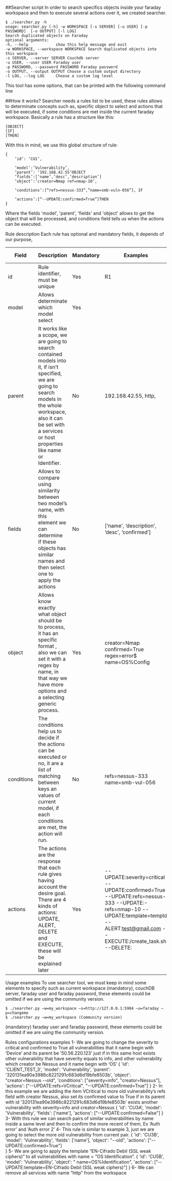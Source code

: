 ##Searcher script
In order to search specifics objects inside your faraday workspace and then to execute several actions over it, we created searcher.

    $ ./searcher.py -h
    usage: searcher.py [-h] -w WORKSPACE [-s SERVER] [-u USER] [-p PASSWORD]  [-o OUTPUT] [-l LOG]
    Search duplicated objects on Faraday
    optional arguments:
    -h, --help            show this help message and exit
    -w WORKSPACE, --workspace WORKSPACE Search duplicated objects into this workspace
    -s SERVER, --server SERVER Couchdb server
    -u USER, --user USER Faraday user
    -p PASSWORD, --password PASSWORD Faraday password
    -o OUTPUT, --output OUTPUT Choose a custom output directory
    -l LOG, --log LOG     Choose a custom log level

This tool has some options, that can be printed with the following command line

##How it works?
Searcher needs a rules list to be used, these rules allows to determinate concepts such as, specific object to select and actions that will be executed, if some conditions are met inside the current faraday workspace.
Basically a rule has a structure like this:

    [OBJECT]
    [IF]
    [THEN]

With this in mind, we use this global structure of rule:


    {
        ‘id’: ‘CU1’,
        
        ‘model’:’Vulnerability’,
        ‘parent’: ‘192.168.42.55’OBJECT
        ‘fields’:[‘name’,’desc’,’description’]
        ‘object’:’creator=Nmap ref=nmap-10’,

        ‘conditions’:[“refs=nessus-333”,”name=smb-vuln-056”], IF

        ‘actions’:[“--UPDATE:confirmed=True”]THEN
    }


Where the fields 'model', 'parent', 'fields' and 'object' allows to get the object that will be processed, and conditions field tells us when the actions can be executed.

Rule description
Each rule has optional and mandatory fields, it depends of our purpose,

|  			Field 		      |  			Description 		                                                                                                                                                                                                                      |  			Mandatory 		 |  			Examples 		                                                                                                                                                                               |  			Allowed values 		               |
|--------------|------------------------------------------------------------------------------------------------------------------------------------------------------------------------------------------------------------------------------------|-------------|------------------------------------------------------------------------------------------------------------------------------------------------------------------------------------------|--------------------------------|
|  			id 		         |  			Rule identifier, must be unique 		                                                                                                                                                                                                  |  			Yes 		       |  			R1 		                                                                                                                                                                                     |  			  			 		                           |
|  			model 		      |  			Allows determinate which model select 		                                                                                                                                                                                            |  			Yes 		       |  			  			 		                                                                                                                                                                                     |  			Vulnerability, Host, 			Service 		 |
|  			parent 		     |  			It works like a scope, we are going to search contained models 			into it, if isn’t specified, we are going to search models in 			the whole workspace, also it can be set with a services or host 			properties like name or Identifier. 		 |  			No 		        |  			192.168.42.55, 			http, 			  			 		                                                                                                                                                                |  			  			 		                           |
|  			fields 		     |  			Allows to compare using similarity between two model’s name, 			with this element we can determine if these objects has similar 			names and then select one to apply the actions 		                                                      |  			No 		        |  			[‘name’, ‘description’, 			‘desc’, ‘confirmed’] 		                                                                                                                                           |  			Model’s fields  			 		             |
|  			object 		     |  			Allows know exactly what object should be 			to process, it has an specific format , also we can set it with a 			regex by name, in that way we have more options and a selecting  			generic process. 		                                    |  			Yes 		       |  			creator=Nmap 			confirmed=True 			regex=error$ 			name=OS%Config 		                                                                                                                                |  			Model’s fields 		               |
|  			conditions 		 |  			The conditions help us to decide if the actions can be executed 			or no, it are a list of matching between keys an values of current 			model, if each conditions are met, the action will run. 		                                       |  			No 		        |  			refs=nessus-333 			name=smb-vul-056 		                                                                                                                                                       |  			Specific format 		              |
|  			actions 		    |  			The actions are the response that 			each rule gives having account the desire goal. There are 4 kinds 			of actions: 			UPDATE, ALERT, DELETE and EXECUTE, these will be explained 			later 		                                                 |  			Yes 		       |  			--UPDATE:severity=critical 			--UPDATE:confirmed=True 			--UPDATE:refs=nessus-333 			--UPDATE:-refs=nmap-10 			--UPDATE:template=tempId 			--ALERT:test@gmail.com 			--EXECUTE:/create_task.sh 			--DELETE: 		 |  			Specific format 		              |



Usage examples
To use searcher tool, we must keep in mind some elements to specify such as current workspace (mandatory), couchDB server, faraday user and faraday password, these elements could be omitted if we are using the community version.

    $ ./searcher.py –w=my_workspace –s=http://127.0.0.1:5984 –u=faraday –p=changeme
    $ ./searcher.py –w=my_workspace (Community version)

(mandatory) faraday user and faraday password, these elements could be omitted if we are using the community version.



Rules configurations examples
 1- We are going to change the severity to critical and confirmed to True all vulnerabilities that it name begin with ‘Device’ and its parent be ’50.56.220.123’ just if in this same host exists other vulnerability that have severity equals to info, and other vulnerability which creator be Nessus and it name begin with ‘OS’
    {
        'id': 'CLIENT_TEST_3',
        'model': 'Vulnerability',
        'parent': '320131ea90e3986c8221291c683d6d19bfe8503b',
        'object': "creator=Nessus --old",
        'conditions': ["severity=info", "creator=Nessus"],
        'actions': ["--UPDATE:refs=VCritical", "--UPDATE:confirmed=True"]
    }
 2- In this example we are adding the item VCritical to more old vulnerability’s refs field  with creator Nessus, also set its confirmed value to True if in its parent with id '320131ea90e3986c8221291c683d6d19bfe8503b' exists another vulnerability with severity=info and creator=Nessus
    {
        'id': 'CU3A',
        'model': 'Vulnerability',
        'fields': ['name'],
        'actions': ["--UPDATE:confirmed=False"]
    }
 3- With this rule we can search pairs of similar vulnerabilities by name inside a same level and then to confirm the more recent of them, Ex ‘Auth error’ and ‘Auth error 2’
 4- This rule is similar to example 3, just we are going to select the more old vulnerability from current pair.
    {
        'id': 'CU3B',
        'model': 'Vulnerability',
        'fields': ['name'],
        'object': "--old",
        'actions': ["--UPDATE:confirmed=True"]    
    }
 5- We are going to apply the template “EN-Cifrado Debil (SSL weak ciphers)” to all vulnerabilities with name = “OS Identification”.
    {
            'id': 'CU5B',
            'model': 'Vulnerability',
            'object': " name=OS%Identification",
            'actions': ["--UPDATE:template=EN-Cifrado Debil (SSL weak ciphers)"]
    }
 6- We can remove all services with name “http” from the workspace


